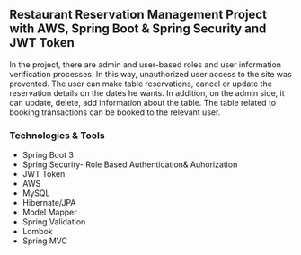 ## Restaurant Reservation Management Project with AWS, Spring Boot & Spring Security and JWT Token
In the project, there are admin and user-based roles and user information verification processes. In this way, unauthorized user access to the site was prevented. The user can make table reservations, cancel or update the reservation details on the dates he wants. In addition, on the admin side, it can update, delete, add information about the table. The table related to booking transactions can be booked to the relevant user.

### Technologies & Tools
- Spring Boot 3
- Spring Security- Role Based Authentication& Auhorization
- JWT Token
- AWS
- MySQL
- Hibernate/JPA
- Model Mapper
- Spring Validation
- Lombok
- Spring MVC
